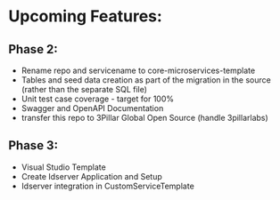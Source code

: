 # Upcoming Features:

## Phase 2:      
   * Rename repo and servicename to core-microservices-template
   * Tables and seed data creation as part of the migration in the source (rather than the separate SQL file)
   * Unit test case coverage - target for 100%
   * Swagger and OpenAPI Documentation
   * transfer this repo to 3Pillar Global Open Source (handle 3pillarlabs)

## Phase 3:
   * Visual Studio Template
   * Create Idserver Application and Setup
   * Idserver integration in CustomServiceTemplate
